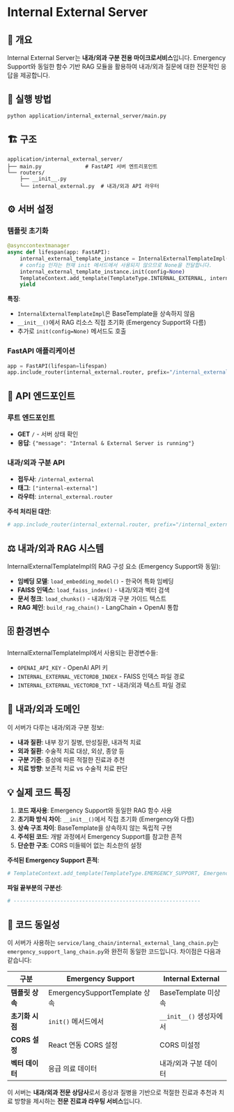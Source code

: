 # Internal External Server

## 📌 개요
Internal External Server는 **내과/외과 구분 전용 마이크로서비스**입니다. Emergency Support와 동일한 함수 기반 RAG 모듈을 활용하여 내과/외과 질문에 대한 전문적인 응답을 제공합니다.

## 🚀 실행 방법
```bash
python application/internal_external_server/main.py
```

## 🏗️ 구조
```
application/internal_external_server/
├── main.py              # FastAPI 서버 엔트리포인트
└── routers/
    ├── __init__.py
    └── internal_external.py  # 내과/외과 API 라우터
```

## ⚙️ 서버 설정

### 템플릿 초기화
```python
@asynccontextmanager
async def lifespan(app: FastAPI):
    internal_external_template_instance = InternalExternalTemplateImpl()
    # config 인자는 현재 init 메서드에서 사용되지 않으므로 None을 전달합니다.
    internal_external_template_instance.init(config=None)
    TemplateContext.add_template(TemplateType.INTERNAL_EXTERNAL, internal_external_template_instance)
    yield
```

**특징**:
- `InternalExternalTemplateImpl`은 BaseTemplate을 상속하지 않음
- `__init__()`에서 RAG 리소스 직접 초기화 (Emergency Support와 다름)
- 추가로 `init(config=None)` 메서드도 호출

### FastAPI 애플리케이션
```python
app = FastAPI(lifespan=lifespan)
app.include_router(internal_external.router, prefix="/internal_external", tags=["internal-external"])
```

## 🔗 API 엔드포인트

### 루트 엔드포인트
- **GET** `/` - 서버 상태 확인
- **응답**: `{"message": "Internal & External Server is running"}`

### 내과/외과 구분 API
- **접두사**: `/internal_external`
- **태그**: `["internal-external"]`
- **라우터**: `internal_external.router`

**주석 처리된 대안**:
```python
# app.include_router(internal_external.router, prefix="/internal_external_server", tags=["internal-external"])
```

## ⚖️ 내과/외과 RAG 시스템

InternalExternalTemplateImpl의 RAG 구성 요소 (Emergency Support와 동일):
- **임베딩 모델**: `load_embedding_model()` - 한국어 특화 임베딩
- **FAISS 인덱스**: `load_faiss_index()` - 내과/외과 벡터 검색
- **문서 청크**: `load_chunks()` - 내과/외과 구분 가이드 텍스트
- **RAG 체인**: `build_rag_chain()` - LangChain + OpenAI 통합

## 🗄️ 환경변수

InternalExternalTemplateImpl에서 사용되는 환경변수들:
- `OPENAI_API_KEY` - OpenAI API 키
- `INTERNAL_EXTERNAL_VECTORDB_INDEX` - FAISS 인덱스 파일 경로
- `INTERNAL_EXTERNAL_VECTORDB_TXT` - 내과/외과 텍스트 파일 경로

## 🏥 내과/외과 도메인

이 서버가 다루는 내과/외과 구분 정보:
- **내과 질환**: 내부 장기 질병, 만성질환, 내과적 치료
- **외과 질환**: 수술적 치료 대상, 외상, 종양 등
- **구분 기준**: 증상에 따른 적절한 진료과 추천
- **치료 방향**: 보존적 치료 vs 수술적 치료 판단

## 💡 실제 코드 특징

1. **코드 재사용**: Emergency Support와 동일한 RAG 함수 사용
2. **초기화 방식 차이**: `__init__()`에서 직접 초기화 (Emergency와 다름)
3. **상속 구조 차이**: BaseTemplate을 상속하지 않는 독립적 구현
4. **주석된 코드**: 개발 과정에서 Emergency Support를 참고한 흔적
5. **단순한 구조**: CORS 미들웨어 없는 최소한의 설정

**주석된 Emergency Support 흔적**:
```python
# TemplateContext.add_template(TemplateType.EMERGENCY_SUPPORT, EmergencySupportTemplateImpl())
```

**파일 끝부분의 구분선**:
```python
# ------------------------------------------------------------
```

## 🧬 코드 동일성

이 서버가 사용하는 `service/lang_chain/internal_external_lang_chain.py`는 `emergency_support_lang_chain.py`와 완전히 동일한 코드입니다. 차이점은 다음과 같습니다:

| 구분 | Emergency Support | Internal External |
|------|------------------|-------------------|
| **템플릿 상속** | EmergencySupportTemplate 상속 | BaseTemplate 미상속 |
| **초기화 시점** | `init()` 메서드에서 | `__init__()` 생성자에서 |
| **CORS 설정** | React 연동 CORS 설정 | CORS 미설정 |
| **벡터 데이터** | 응급 의료 데이터 | 내과/외과 구분 데이터 |

이 서버는 **내과/외과 전문 상담사**로서 증상과 질병을 기반으로 적절한 진료과 추천과 치료 방향을 제시하는 **전문 진료과 라우팅 서비스**입니다.